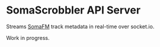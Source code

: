 SomaScrobbler API Server
========================

Streams [SomaFM](http://somafm.com/) track metadata in real-time over
socket.io.

Work in progress.
